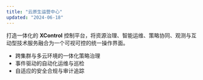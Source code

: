 ```yaml
---
title: "云原生运营中心"
updated: "2024-06-18"
---
```

打造一体化的 **XControl** 控制平台，将资源治理、智能运维、策略协同、观测与互动型技术服务融合为一个可视可控的统一操作界面。

- 跨集群与多云环境的一体化策略治理
- 事件驱动的自动化运维与巡检
- 自适应的安全合规与审计追踪
